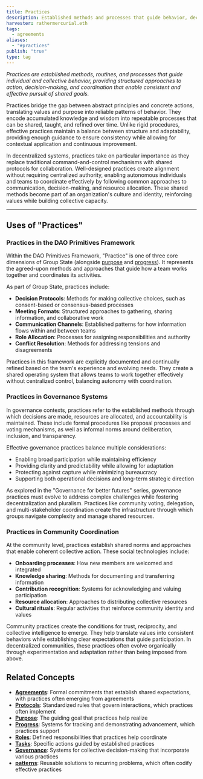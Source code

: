 ```yaml
---
title: Practices
description: Established methods and processes that guide behavior, decision-making, and coordination in organizations and communities
harvester: rathermercurial.eth
tags:
  - agreements
aliases:
  - "#practices"
publish: "true"
type: tag
---
```


*Practices are established methods, routines, and processes that guide individual and collective behavior, providing structured approaches to action, decision-making, and coordination that enable consistent and effective pursuit of shared goals.*

Practices bridge the gap between abstract principles and concrete actions, translating values and purpose into reliable patterns of behavior. They encode accumulated knowledge and wisdom into repeatable processes that can be shared, taught, and refined over time. Unlike rigid procedures, effective practices maintain a balance between structure and adaptability, providing enough guidance to ensure consistency while allowing for contextual application and continuous improvement.

In decentralized systems, practices take on particular importance as they replace traditional command-and-control mechanisms with shared protocols for collaboration. Well-designed practices create alignment without requiring centralized authority, enabling autonomous individuals and teams to coordinate effectively by following common approaches to communication, decision-making, and resource allocation. These shared methods become part of an organization's culture and identity, reinforcing values while building collective capacity.

---

## Uses of "Practices"

### Practices in the DAO Primitives Framework

Within the DAO Primitives Framework, "Practice" is one of three core dimensions of Group State (alongside [purpose](tags/purpose.md#) and [progress](tags/progress.md#)). It represents the agreed-upon methods and approaches that guide how a team works together and coordinates its activities.

As part of Group State, practices include:

- **Decision Protocols**: Methods for making collective choices, such as consent-based or consensus-based processes
- **Meeting Formats**: Structured approaches to gathering, sharing information, and collaborative work
- **Communication Channels**: Established patterns for how information flows within and between teams
- **Role Allocation**: Processes for assigning responsibilities and authority
- **Conflict Resolution**: Methods for addressing tensions and disagreements

Practices in this framework are explicitly documented and continually refined based on the team's experience and evolving needs. They create a shared operating system that allows teams to work together effectively without centralized control, balancing autonomy with coordination.

### Practices in Governance Systems

In governance contexts, practices refer to the established methods through which decisions are made, resources are allocated, and accountability is maintained. These include formal procedures like proposal processes and voting mechanisms, as well as informal norms around deliberation, inclusion, and transparency.

Effective governance practices balance multiple considerations:
- Enabling broad participation while maintaining efficiency
- Providing clarity and predictability while allowing for adaptation
- Protecting against capture while minimizing bureaucracy
- Supporting both operational decisions and long-term strategic direction

As explored in the "Governance for better futures" series, governance practices must evolve to address complex challenges while fostering decentralization and pluralism. Practices like community voting, delegation, and multi-stakeholder coordination create the infrastructure through which groups navigate complexity and manage shared resources.

### Practices in Community Coordination

At the community level, practices establish shared norms and approaches that enable coherent collective action. These social technologies include:

- **Onboarding processes**: How new members are welcomed and integrated
- **Knowledge sharing**: Methods for documenting and transferring information
- **Contribution recognition**: Systems for acknowledging and valuing participation
- **Resource allocation**: Approaches to distributing collective resources
- **Cultural rituals**: Regular activities that reinforce community identity and values

Community practices create the conditions for trust, reciprocity, and collective intelligence to emerge. They help translate values into consistent behaviors while establishing clear expectations that guide participation. In decentralized communities, these practices often evolve organically through experimentation and adaptation rather than being imposed from above.

## Related Concepts

- **[Agreements](tags/agreements.md#)**: Formal commitments that establish shared expectations, with practices often emerging from agreements
- **[Protocols](tags/protocols.md#)**: Standardized rules that govern interactions, which practices often implement
- **[Purpose](tags/purpose.md#.md#)**: The guiding goal that practices help realize
- **[Progress](tags/progress.md#.md#)**: Systems for tracking and demonstrating advancement, which practices support
- **[Roles](tags/roles.md#)**: Defined responsibilities that practices help coordinate
- **[Tasks](tags/tasks.md#)**: Specific actions guided by established practices
- **[Governance](tags/governance.md#)**: Systems for collective decision-making that incorporate various practices
- **[patterns](tags/Patterns.md#)**: Reusable solutions to recurring problems, which often codify effective practices